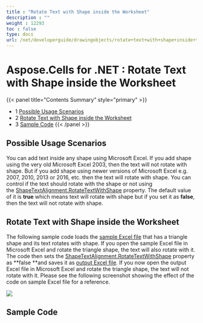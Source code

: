 ```yaml
---
title : "Rotate Text with Shape inside the Worksheet" 
description : "" 
weight : 12293 
toc : false
type: docs
url: /net/developerguide/drawingobjects/rotate+text+with+shape+inside+the+worksheet/
---
```


# Aspose.Cells for .NET : Rotate Text with Shape inside the Worksheet


{{< panel title="Contents Summary" style="primary" >}}
*   1 [Possible Usage Scenarios](#possible-usage-scenarios)
*   2 [Rotate Text with Shape inside the Worksheet](#rotate-text-with-shape-inside-the-worksheet)
*   3 [Sample Code](#sample-code)
{{< /panel >}}
 

## Possible Usage Scenarios

You can add text inside any shape using Microsoft Excel. If you add shape using the very old Microsoft Excel 2003, then the text will not rotate with shape. But if you add shape using newer versions of Microsoft Excel e.g. 2007, 2010, 2013 or 2016, etc. then the text will rotate with shape. You can control if the text should rotate with the shape or not using the [ShapeTextAlignment.RotateTextWithShape](https://apireference.aspose.com/net/cells/aspose.cells.drawing.texts/shapetextalignment/properties/rotatetextwithshape) property. The default value of it is **true** which means text will rotate with shape but if you set it as **false**, then the text will not rotate with shape.

## Rotate Text with Shape inside the Worksheet

The following sample code loads the [sample Excel file](https://docs2.aspose.com/cells/net/attachments/64456195/64716896.xlsx) that has a triangle shape and its text rotates with shape. If you open the sample Excel file in Microsoft Excel and rotate the triangle shape, the text will also rotate with it. The code then sets the [ShapeTextAlignment.RotateTextWithShape](https://apireference.aspose.com/net/cells/aspose.cells.drawing.texts/shapetextalignment/properties/rotatetextwithshape) property as **false **and saves it as [output Excel file](https://docs2.aspose.com/cells/net/attachments/64456195/64716897.xlsx). If you now open the output Excel file in Microsoft Excel and rotate the triangle shape, the text will not rotate with it. Please see the following screenshot showing the effect of the code on sample Excel file for a reference.

![](https://docs2.aspose.com/cells/net/attachments/64456195/64716895.png)

## Sample Code

